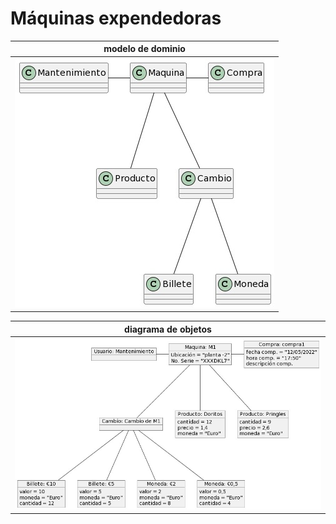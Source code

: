 # Máquinas expendedoras

|                modelo de dominio                   |
| :------------------------------------------------: |
|      ![Imagen](images/modelo-de-dominio.jpg)       |

|                diagrama de objetos                 |
| :------------------------------------------------: |
|      ![Imagen](images/diagrama-de-objetos.jpg)     |